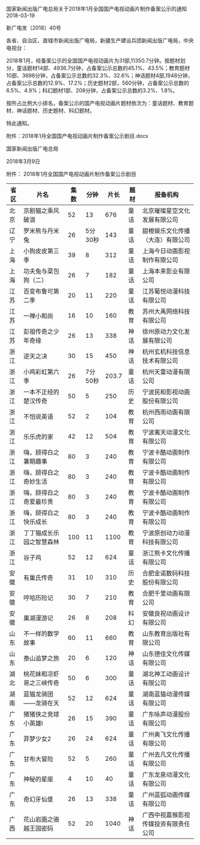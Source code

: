 国家新闻出版广电总局关于2018年1月全国国产电视动画片制作备案公示的通知  
2018-03-19    

新广电发〔2018〕40号

各省、自治区、直辖市新闻出版广电局，新疆生产建设兵团新闻出版广电局，中央电视台：

2018年1月，经备案公示的全国国产电视动画片为31部,11350.7分钟。按题材划分，童话题材14部、4936.7分钟，占备案公示总数的45.1%、43.5%；教育题材10部、3698分钟，占备案公示总数的32.3%、32.6%；神话题材4部,1948分钟，占备案公示总数的12.9%、17.2%；历史题材2部，560分钟，占备案公示总数的6.5%、4.9%；科幻题材1部、208分钟，占备案公示总数的3.2%、1.8%。

按所占比例大小排名，备案公示的国产电视动画片题材依次为：童话题材、教育题材、神话题材、历史题材、科幻题材。

特此通知。

 

附件：2018年1月全国国产电视动画片制作备案公示剧目.docx

 

 

 

国家新闻出版广电总局

2018年3月9日     



附件：
2018年1月全国国产电视动画片制作备案公示剧目


省区 | 片名 | 集数 | 分钟 | 片长 | 题材 | 报备机构
---|----|----|----|----|----|-----
北京 | 京剧猫之乘风破浪 | 52 | 13 | 676 | 童话 | 北京璀璨星空文化发展有限公司
辽宁 | 罗米熊与丹米兔 | 26 | 5分30秒 | 143 | 童话 | 甜橙娱乐文化传播（大连）有限公司
上海 | 小狗皮皮第三季 | 39 | 8 | 312 | 童话 | 上海今日动画影视制作有限公司
上海 | 功夫兔与菜包狗（二） | 26 | 7 | 182 | 童话 | 上海本来影业有限公司
江苏 | 百变布鲁可第二季 | 20 | 11 | 220 | 童话 | 江苏葡悦动漫科技有限公司
江苏 | 一禅小和尚 | 16 | 10 | 160 | 教育 | 苏州大禹网络科技有限公司
江苏 | 彭祖传奇之少年奇缘 | 26 | 13 | 338 | 神话 | 徐州原动力文化发展有限公司
浙江 | 逆天之决 | 30 | 15 | 450 | 神话 | 杭州玄机科技信息技术有限公司
浙江 | 小鸡彩虹第六季 | 26 | 7分50秒 | 203.7 | 童话 | 杭州天雷动漫有限公司
浙江 | 一本不正经的楚汉传奇 | 50 | 5 | 250 | 历史 | 宁波民和影视动画股份有限公司
浙江 | 不怕说英语 | 52 | 2 | 104 | 教育 | 杭州西雨动画有限公司
浙江 | 乐乐虎的家 | 42 | 12 | 504 | 教育 | 宁波离天动漫文化有限公司
浙江 | 嗨，顾得白之暑期趣事 | 80 | 3 | 240 | 教育 | 宁波卡酷动画制作有限公司
浙江 | 嗨，顾得白之奇妙生活 | 80 | 3 | 240 | 教育 | 宁波卡酷动画制作有限公司
浙江 | 嗨，顾得白之奇爱最珍贵 | 80 | 3 | 240 | 教育 | 宁波卡酷动画制作有限公司
浙江 | 嗨，顾得白之快乐成长 | 80 | 3 | 240 | 教育 | 宁波卡酷动画制作有限公司
浙江 | 丁丁猫成长乐园之智慧森林 | 100 | 11 | 1100 | 教育 | 宁波原创动力动漫科技有限公司
浙江 | 谷子鸡 | 52 | 12 | 624 | 童话 | 浙江熊卡文化传播有限公司
安徽 | 有巢氏传奇 | 31 | 10 | 310 | 历史 | 合肥金诺数码科技股份有限公司
安徽 | 哼哈历险记 | 30 | 7 | 210 | 教育 | 合肥千里动画有限公司
安徽 | 巢湖漫游记 | 26 | 8 | 208 | 科幻 | 安徽良祝动画设计有限公司
山东 | 不一样的数学故事 | 60 | 11 | 660 | 教育 | 山东教育出版社有限公司
山东 | 泰山追梦之旅 | 20 | 6 | 120 | 神话 | 山东德佳文化传媒有限公司
湖北 | 桃花妹和凉虾哥之三峡传奇 | 50 | 6 | 300 | 童话 | 湖北神工动画设计有限公司
湖南 | 蓝猫龙骑团——龙骑在天 | 52 | 12 | 624 | 童话 | 湖南蓝猫动漫传媒有限公司
广东 | 猪猪侠之竞球小英雄Ⅰ | 26 | 15 | 390 | 童话 | 广东咏声动漫股份有限公司
广东 | 菲梦少女2 | 26 | 24 | 624 | 童话 | 广州奥飞文化传播有限公司
广东 | 甘布大冒险 | 52 | 5 | 260 | 童话 | 广州去凡文化传播有限公司
广东 | 神秘的星座 | 4 | 10 | 40 | 童话 | 广东龙泉动漫文化有限公司
广东 | 奇幻牙仙堡 | 26 | 13 | 338 | 童话 | 广州蓝弧动画传媒有限公司
广西 | 花山岩画之骆越王国密码 | 52 | 20 | 1040 | 神话 | 广西中视嘉猴影视传媒投资有限责任公司
